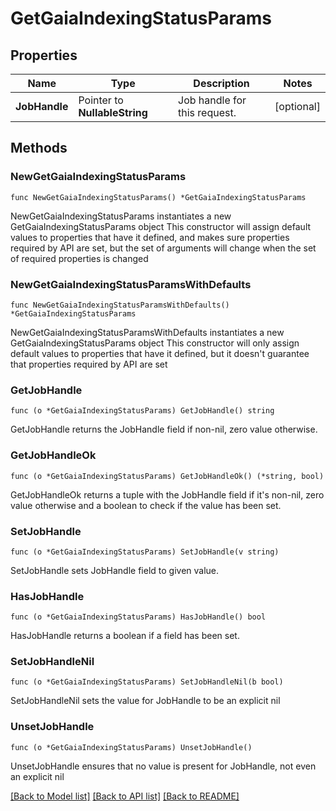 # GetGaiaIndexingStatusParams

## Properties

Name | Type | Description | Notes
------------ | ------------- | ------------- | -------------
**JobHandle** | Pointer to **NullableString** | Job handle for this request. | [optional] 

## Methods

### NewGetGaiaIndexingStatusParams

`func NewGetGaiaIndexingStatusParams() *GetGaiaIndexingStatusParams`

NewGetGaiaIndexingStatusParams instantiates a new GetGaiaIndexingStatusParams object
This constructor will assign default values to properties that have it defined,
and makes sure properties required by API are set, but the set of arguments
will change when the set of required properties is changed

### NewGetGaiaIndexingStatusParamsWithDefaults

`func NewGetGaiaIndexingStatusParamsWithDefaults() *GetGaiaIndexingStatusParams`

NewGetGaiaIndexingStatusParamsWithDefaults instantiates a new GetGaiaIndexingStatusParams object
This constructor will only assign default values to properties that have it defined,
but it doesn't guarantee that properties required by API are set

### GetJobHandle

`func (o *GetGaiaIndexingStatusParams) GetJobHandle() string`

GetJobHandle returns the JobHandle field if non-nil, zero value otherwise.

### GetJobHandleOk

`func (o *GetGaiaIndexingStatusParams) GetJobHandleOk() (*string, bool)`

GetJobHandleOk returns a tuple with the JobHandle field if it's non-nil, zero value otherwise
and a boolean to check if the value has been set.

### SetJobHandle

`func (o *GetGaiaIndexingStatusParams) SetJobHandle(v string)`

SetJobHandle sets JobHandle field to given value.

### HasJobHandle

`func (o *GetGaiaIndexingStatusParams) HasJobHandle() bool`

HasJobHandle returns a boolean if a field has been set.

### SetJobHandleNil

`func (o *GetGaiaIndexingStatusParams) SetJobHandleNil(b bool)`

 SetJobHandleNil sets the value for JobHandle to be an explicit nil

### UnsetJobHandle
`func (o *GetGaiaIndexingStatusParams) UnsetJobHandle()`

UnsetJobHandle ensures that no value is present for JobHandle, not even an explicit nil

[[Back to Model list]](../README.md#documentation-for-models) [[Back to API list]](../README.md#documentation-for-api-endpoints) [[Back to README]](../README.md)


